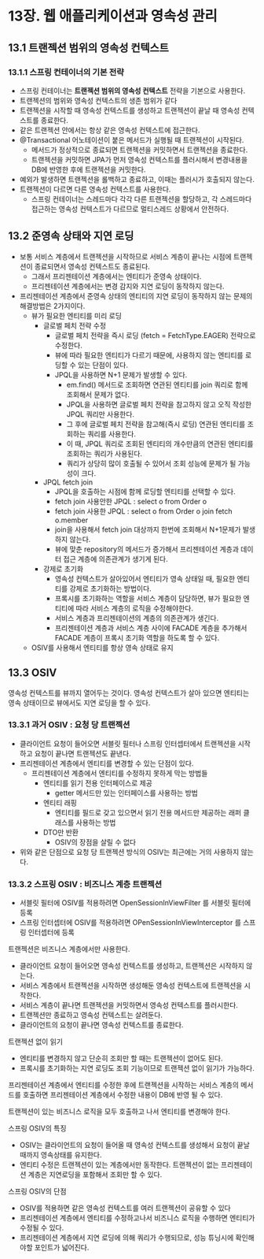 # 13장. 웹 애플리케이션과 영속성 관리

## 13.1 트랜젝션 범위의 영속성 컨텍스트

### 13.1.1 스프링 컨테이너의 기본 전략

- 스프링 컨테이너는 **트랜젝션 범위의 영속성 컨텍스트** 전략을 기본으로 사용한다.
- 트랜젝션의 범위와 영속성 컨텍스트의 생존 범위가 같다
- 트랜젝션을 시작할 때 영속성 컨텍스트를 생성하고 트랜젝션이 끝날 때 영속성 컨텍스트를 종료한다.
- 같은 트랜젝션 안에서는 항상 같은 영속성 컨텍스트에 접근한다.
- @Transactional 어노테이션이 붙은 메서드가 실행될 때 트랜젝션이 시작된다.
    - 메서드가 정상적으로 종료되면 트랜젝션을 커밋하면서 트랜젝션을 종료한다.
    - 트랜젝션을 커밋하면 JPA가 먼저 영속성 컨텍스트를 플러시해서 변경내용을 DB에 반영한 후에 트랜젝션을 커밋한다.
- 예외가 발생하면 트랜젝션을 롤백하고 종료하고, 이때는 플러시가 호출되지 않는다.
- 트랜젝션이 다르면 다른 영속성 컨텍스트를 사용한다.
    - 스프링 컨테이너는 스레드마다 각각 다른 트랜젝션을 할당하고, 각 스레드마다 접근하는 영속성 컨텍스트가 다르므로 멀티스레드 상황에서 안전하다.

## 13.2 준영속 상태와 지연 로딩

- 보통 서비스 계층에서 트랜젝션을 시작하므로 서비스 계층이 끝나는 시점에 트랜젝션이 종료되면서 영속성 컨텍스트도 종료된다.
    - 그래서 프리젠테이션 계층에서는 엔티티가 준영속 상태이다.
    - 프리젠테이션 계층에서는 변경 감지와 지연 로딩이 동작하지 않는다.
- 프리젠테이션 계층에서 준영속 상태의 엔티티의 지연 로딩이 동작하지 않는 문제의 해결방법은 2가지이다.
    - 뷰가 필요한 엔티티를 미리 로딩
        - 글로벌 페치 전략 수정
            - 글로벌 페치 전략을 즉시 로딩 (fetch = FetchType.EAGER) 전략으로 수정한다.
            - 뷰에 따라 필요한 엔티티가 다르기 때문에, 사용하지 않는 엔티티를 로딩할 수 있는 단점이 있다.
            - JPQL을 사용하면 N+1 문제가 발생할 수 있다.
                - em.find() 메서드로 조회하면 연관된 엔티티를 join 쿼리로 함께 조회해서 문제가 없다.
                - JPQL을 사용하면 글로벌 페치 전략을 참고하지 않고 오직 작성한 JPQL 쿼리만 사용한다.
                - 그 후에 글로벌 페치 전략을 참고해(즉시 로딩) 연관된 엔티티를 조회하는 쿼리를 사용한다.
                - 이 때, JPQL 쿼리로 조회된 엔티티의 개수만큼의 연관된 엔티티를 조회하는 쿼리가 사용된다.
                - 쿼리가 상당히 많이 호출될 수 있어서 조회 성능에 문제가 될 가능성이 크다.
        - JPQL fetch join
            - JPQL을 호출하는 시점에 함께 로딩할 엔티티를 선택할 수 있다.
            - fetch join 사용안한 JPQL : select o from Order o
            - fetch join 사용한 JPQL : select o from Order o join fetch o.member
            - join을 사용해서 fetch join 대상까지 한번에 조회해서 N+1문제가 발생하지 않는다.
            - 뷰에 맞춘 repository의 메서드가 증가해서 프리젠테이션 계층과 데이터 접근 계층에 의존관계가 생기게 된다.
        - 강제로 초기화
            - 영속성 컨텍스트가 살아있어서 엔티티가 영속 상태일 때, 필요한 엔티티를 강제로 초기화하는 방법이다.
            - 프록시를 초기화하는 역할을 서비스 계층이 담당하면, 뷰가 필요한 엔티티에 따라 서비스 계층의 로직을 수정해야한다.
            - 서비스 계층과 프리젠테이션의 계층의 의존관계가 생긴다.
            - 프리젠테이션 계층과 서비스 계층 사이에 FACADE 계층을 추가해서 FACADE 계층이 프록시 초기화 역할을 하도록 할 수 있다.
    - OSIV를 사용해서 엔티티를 항상 영속 상태로 유지

## 13.3 OSIV

영속성 컨텍스트를 뷰까지 열어두는 것이다. 영속성 컨텍스트가 살아 있으면 엔티티는 영속 상태이므로 뷰에서도 지연 로딩을 할 수 있다.

### 13.3.1 과거 OSIV : 요청 당 트랜젝션

- 클라이언트 요청이 들어오면 서블릿 필터나 스프링 인터셉터에서 트랜젝션을 시작하고 요청이 끝나면 트랜젝션도 끝낸다.
- 프리젠테이션 계층에서 엔티티를 변경할 수 있는 단점이 있다.
    - 프리젠테이션 계층에서 엔티티를 수정하지 못하게 막는 방법들
        - 엔티티를 읽기 전용 인터페이스로 제공
            - getter 메서드만 있는 인터페이스를 사용하는 방법
        - 엔티티 래핑
            - 엔티티를 필드로 갖고 있으면서 읽기 전용 메서드만 제공하는 래퍼 클래스를 사용하는 방법
        - DTO만 반환
            - OSIV의 장점을 살릴 수 없다
- 위와 같은 단점으로 요청 당 트랜젝션 방식의 OSIV는 최근에는 거의 사용하지 않는다.

### 13.3.2 스프링 OSIV : 비즈니스 계층 트랜젝션

- 서블릿 필터에 OSIV를 적용하려면 OpenSessionInViewFilter 를 서블릿 필터에 등록
- 스프링 인터셉터에 OSIV를 적용하려면 OPenSessionInViewInterceptor 를 스프링 인터셉터에 등록

트랜젝션은 비즈니스 계층에서만 사용한다.

- 클라이언트 요청이 들어오면 영속성 컨텍스트를 생성하고, 트랜젝션은 시작하지 않는다.
- 서비스 계층에서 트랜젝션을 시작하면 생성해둔 영속성 컨텍스트에 트랜젝션을 시작한다.
- 서비스 계층이 끝나면 트랜젝션을 커밋하면서 영속성 컨텍스트를 플러시한다.
- 트랜젝션만 종료하고 영속성 컨텍스트는 살려둔다.
- 클라이언트의 요청이 끝나면 영속성 컨텍스트를 종료한다.

트랜젝션 없이 읽기

- 엔티티를 변경하지 않고 단순히 조회만 할 때는 트랜젝션이 없어도 된다.
- 프록시를 초기화하는 지연 로딩도 조회 기능이므로 트랜젝션 없이 읽기가 가능하다.

프리젠테이션 계층에서 엔티티를 수정한 후에 트랜젝션을 시작하는 서비스 계층의 메서드를 호출하면 프리젠테이션 계층에서 수정한 내용이 DB에 반영 될 수 있다.

트랜젝션이 있는 비즈니스 로직을 모두 호출하고 나서 엔티티를 변경해야 한다.

스프링 OSIV의 특징

- OSIV는 클라이언트의 요청이 들어올 때 영속성 컨텍스트를 생성해서 요청이 끝날 때까지 영속상태를 유지한다.
- 엔티티 수정은 트랜젝션이 있는 계층에서만 동작한다. 트랜젝션이 없는 프리젠테이션 계층은 지연로딩을 포함해서 조회만 할 수 있다.

스프링 OSIV의 단점

- OSIV를 적용하면 같은 영속성 컨텍스트를 여러 트랜젝션이 공유할 수 있다
- 프리젠테이션 계층에서 엔티티를 수정하고나서 비즈니스 로직을 수행하면 엔티티가 수정될 수 있다.
- 프리젠테이션 계층에서 지연 로딩에 의해 쿼리가 수행되므로, 성능 튜닝시에 확인해야할 포인트가 넓어진다.